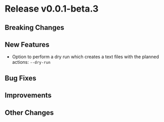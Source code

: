 # Release v0.0.1-beta.3

## Breaking Changes

## New Features

- Option to perform a dry run which creates a text files with the planned actions: ``--dry-run``

## Bug Fixes


## Improvements


## Other Changes

